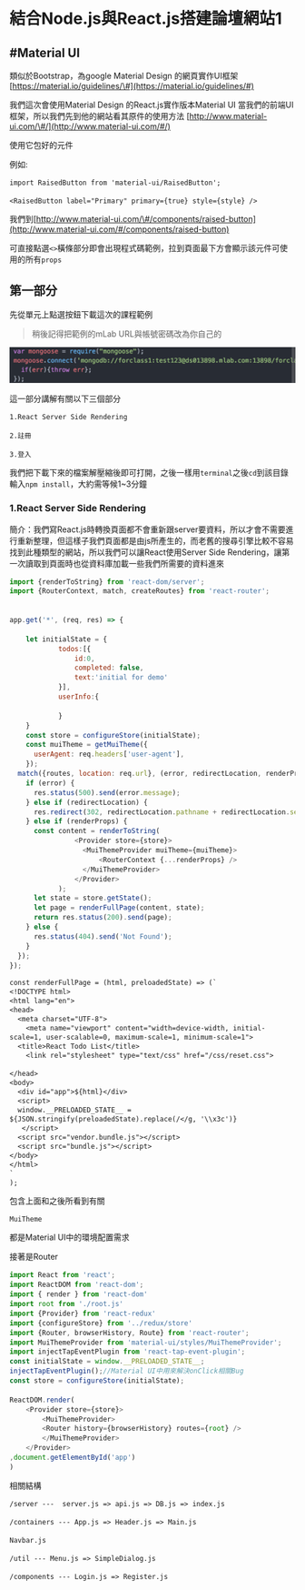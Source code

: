 # 結合Node.js與React.js搭建論壇網站1

## \#Material UI

類似於Bootstrap，為google Material Design 的網頁實作UI框架 [https://material.io/guidelines/\#](https://material.io/guidelines/#)

我們這次會使用Material Design 的React.js實作版本Material UI 當我們的前端UI框架，所以我們先到他的網站看其原件的使用方法 [http://www.material-ui.com/\#/](http://www.material-ui.com/#/)

使用它包好的元件

例如:

```text
import RaisedButton from 'material-ui/RaisedButton';

<RaisedButton label="Primary" primary={true} style={style} />
```

我們到[http://www.material-ui.com/\#/components/raised-button](http://www.material-ui.com/#/components/raised-button)

可直接點選`<>`橫條部分即會出現程式碼範例，拉到頁面最下方會顯示該元件可使用的所有`props`

## 第一部分

先從單元上點選按鈕下載這次的課程範例

> 稍後記得把範例的mLab URL與帳號密碼改為你自己的

![](.gitbook/assets/螢幕快照%202017-02-11%20下午4.09.53.png)

這一部分講解有關以下三個部分

```text
1.React Server Side Rendering

2.註冊

3.登入
```

我們把下載下來的檔案解壓縮後即可打開，之後一樣用`terminal`之後`cd`到該目錄輸入`npm install`，大約需等候1~3分鐘

### 1.React Server Side Rendering

簡介：我們寫React.js時轉換頁面都不會重新跟server要資料，所以才會不需要進行重新整理，但這樣子我們頁面都是由js所產生的，而老舊的搜尋引擎比較不容易找到此種類型的網站，所以我們可以讓React使用Server Side Rendering，讓第一次讀取到頁面時也從資料庫加載一些我們所需要的資料進來

```javascript
import {renderToString} from 'react-dom/server';
import {RouterContext, match, createRoutes} from 'react-router';


app.get('*', (req, res) => {

    let initialState = {
            todos:[{
                id:0,
                completed: false,
                text:'initial for demo'
            }],
            userInfo:{

            }
    }
    const store = configureStore(initialState);
    const muiTheme = getMuiTheme({
      userAgent: req.headers['user-agent'],
    });
  match({routes, location: req.url}, (error, redirectLocation, renderProps) => {
    if (error) {
      res.status(500).send(error.message);
    } else if (redirectLocation) {
      res.redirect(302, redirectLocation.pathname + redirectLocation.search);
    } else if (renderProps) {
      const content = renderToString(
                <Provider store={store}>
                  <MuiThemeProvider muiTheme={muiTheme}>
                      <RouterContext {...renderProps} />
                  </MuiThemeProvider>
                </Provider>
            );
      let state = store.getState();
      let page = renderFullPage(content, state);
      return res.status(200).send(page);
    } else {
      res.status(404).send('Not Found');
    }
  });
});
```

```markup
const renderFullPage = (html, preloadedState) => (`
<!DOCTYPE html>
<html lang="en">
<head>
  <meta charset="UTF-8">
    <meta name="viewport" content="width=device-width, initial-scale=1, user-scalable=0, maximum-scale=1, minimum-scale=1">
  <title>React Todo List</title>
    <link rel="stylesheet" type="text/css" href="/css/reset.css">

</head>
<body>
  <div id="app">${html}</div>
  <script>
  window.__PRELOADED_STATE__ = ${JSON.stringify(preloadedState).replace(/</g, '\\x3c')}
   </script>
  <script src="vendor.bundle.js"></script>
  <script src="bundle.js"></script>
</body>
</html>
`
);
```

包含上面和之後所看到有關

```text
MuiTheme
```

都是Material UI中的環境配置需求

接著是Router

```javascript
import React from 'react';
import ReactDOM from 'react-dom';
import { render } from 'react-dom'
import root from './root.js'
import {Provider} from 'react-redux'
import {configureStore} from '../redux/store'
import {Router, browserHistory, Route} from 'react-router';
import MuiThemeProvider from 'material-ui/styles/MuiThemeProvider';
import injectTapEventPlugin from 'react-tap-event-plugin';
const initialState = window.__PRELOADED_STATE__;
injectTapEventPlugin();//Material UI中用來解決onClick相關Bug
const store = configureStore(initialState);

ReactDOM.render(
    <Provider store={store}>
        <MuiThemeProvider>
        <Router history={browserHistory} routes={root} />
        </MuiThemeProvider>
    </Provider>
,document.getElementById('app')
)
```

相關結構

```text
/server ---  server.js => api.js => DB.js => index.js

/containers --- App.js => Header.js => Main.js

Navbar.js

/util --- Menu.js => SimpleDialog.js

/components --- Login.js => Register.js
```


